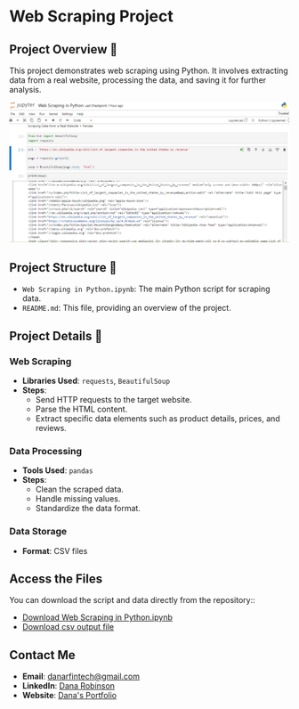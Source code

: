 # Web Scraping Project

## Project Overview 📜
This project demonstrates web scraping using Python. It involves extracting data from a real website, processing the data, and saving it for further analysis.

![Web Scraping Project](https://github.com/danartech/Web-Scraping-in-Python/blob/main/Web%20Scraping%20Project.png)

## Project Structure 📁
- `Web Scraping in Python.ipynb`: The main Python script for scraping data.
- `README.md`: This file, providing an overview of the project.

## Project Details 📝
### Web Scraping
- **Libraries Used**: `requests`, `BeautifulSoup`
- **Steps**:
  - Send HTTP requests to the target website.
  - Parse the HTML content.
  - Extract specific data elements such as product details, prices, and reviews.

### Data Processing
- **Tools Used**: `pandas`
- **Steps**:
  - Clean the scraped data.
  - Handle missing values.
  - Standardize the data format.

### Data Storage
- **Format**: CSV files

## Access the Files
You can download the script and data directly from the repository::
- [Download Web Scraping in Python.ipynb](https://github.com/danartech/Web-Scraping-in-Python/blob/main/Web%20Scraping%20in%20Python.ipynb)
- [Download csv output file](https://github.com/danartech/Web-Scraping-in-Python/blob/main/Companies.csv)

## Contact Me
- **Email**: [danarfintech@gmail.com](mailto:danarfintech@gmail.com)
- **LinkedIn**: [Dana Robinson](https://www.linkedin.com/in/dana-robinson-acct)
- **Website**: [Dana's Portfolio](https://danartech.github.io/DanaTheAnalyst.github.io/)
